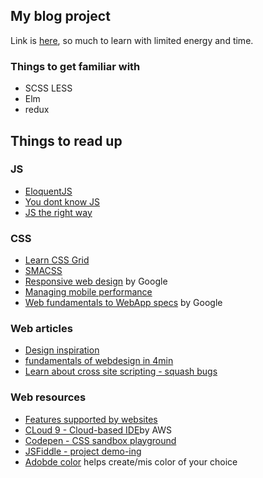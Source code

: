 ## My blog project
Link is [here](https://ethan-liao.github.io/Blog/), so much to learn with limited energy and time.

### Things to get familiar with
- SCSS LESS
- Elm
- redux
## Things to read up
### JS
- [EloquentJS](http://eloquentjavascript.net/)
- [You dont know JS](https://github.com/getify/You-Dont-Know-JS)
- [JS the right way](http://jstherightway.org/)

### CSS
- [Learn CSS Grid](https://scrimba.com/g/gR8PTE)
- [SMACSS](https://smacss.com/)
- [Responsive web design](https://www.udacity.com/course/responsive-web-design-fundamentals--ud893) by Google
- [Managing mobile performance](https://www.smashingmagazine.com/2016/03/managing-mobile-performance-optimization/)
- [Web fundamentals to WebApp specs](https://developers.google.com/web/fundamentals/) by Google

### Web articles
- [Design inspiration](https://www.awwwards.com/)
- [fundamentals of webdesign in 4min](https://jgthms.com/web-design-in-4-minutes/)
- [Learn about cross site scripting - squash bugs](https://xss-game.appspot.com/)

### Web resources
- [Features supported by websites](https://caniuse.com/)
- [CLoud 9 - Cloud-based IDE](https://aws.amazon.com/cloud9/?origin=c9io)by AWS
- [Codepen - CSS sandbox playground](https://codepen.io/)
- [JSFiddle - project demo-ing](https://jsfiddle.net/)
- [Adobde color](https://color.adobe.com/create/color-wheel/) helps create/mis color of your choice
